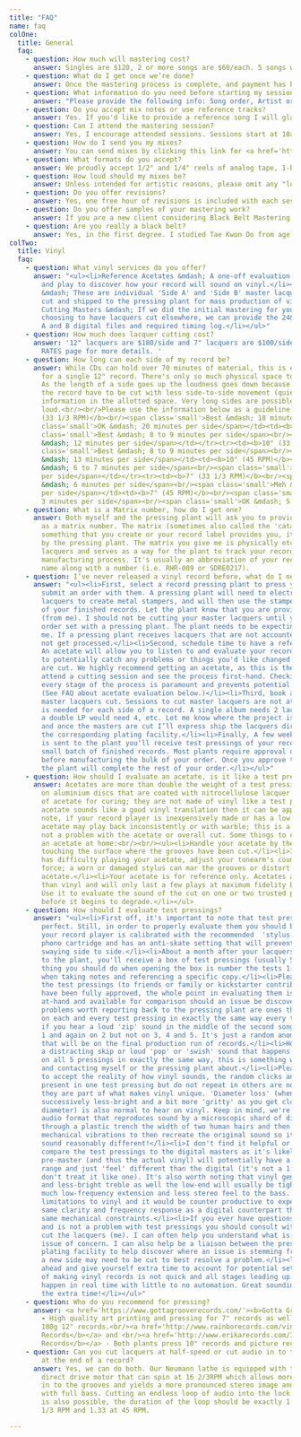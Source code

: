 ```yaml
---
title: "FAQ"
name: faq
colOne:
  title: General
  faq:
    - question: How much will mastering cost?
      answer: Singles are $120, 2 or more songs are $60/each. 5 songs would cost $300 and 10 songs would cost $600.  Attended sessions are $75 per song.
    - question: What do I get once we’re done?
      answer: Once the mastering process is complete, and payment has been made, you will receive fully sequenced WAV masters of all your songs along with a DDP image that can be used for CD manufacturing. Other formats, such as MFiT or 24 bit vinyl ready masters can be provided on request and are listed on the RATES page.
    - question: What information do you need before starting my session?
      answer: "Please provide the following info: Song order, Artist or Band name, Album Title, Song Titles, ISRC codes (if you have them)."
    - question: Do you accept mix notes or use reference tracks?
      answer: Yes. If you'd like to provide a reference song I will gladly accept it. This is a great way for me to get a feel for the sound you are after. I also find it helpful to include a few brief notes if there are specific song transition requests. Ultimately, a quick phone call is best.
    - question: Can I attend the mastering session?
      answer: Yes, I encourage attended sessions. Sessions start at 10am. Attended sessions allow you to be involved and understand the mastering process from beginning to end and provides you access to ask questions and hear immediate before and after mastering samples of your record. Sessions can take anywhere from as few as 3 hours for short EP’s to 5+ hours for longer, more involved LP’s.
    - question: How do I send you my mixes?
      answer: You can send mixes by clicking this link for <a href='https://www.wetransfer.com/'>wetransfer.com</a> or by forwarding a link to a Dropbox folder.
    - question: What formats do you accept?
      answer: We proudly accept 1/2" and 1/4" reels of analog tape, 1-bit DSD, WAV or AIFF files.<br/><br/><b>Digital</b> songs should be delivered as Stereo. We prefer to accept 24bit / 44.1k or higher, but can accept others if necessary. Please do not send MP3's or ‘lossy’ audio. Make sure there is no distortion or clipping as it's best to start with the highest possible quality.<br/><br/><b>Analog</b> reels (either 1/2” or 1/4”) should be delivered with tones of 10kHz, 1kHz and 100Hz at a level of 0VU. At least 30 seconds of each tone with 10 seconds of silence in between at the end of a reel is appreciated. Please number and label your tape boxes with the tape speed, reference level and the EQ standard that was used. If possible, please organize the songs in the correct running order (as they will show up on the record) with sufficient leader tape at the top and tail. As a backup, supplying a digital copy of each song on a thumb-drive is recommended.
    - question: How loud should my mixes be?
      answer: Unless intended for artistic reasons, please omit any "loudness" or "brick-wall limiting" plugins from the stereo bus of your mix. If you are unsure as to what level to deliver your song, a good suggestion is to have the digital peaks approaching -3dBFS and an RMS value below -15dBFS. It's always nice to have some headroom to work with!
    - question: Do you offer revisions?
      answer: Yes, one free hour of revisions is included with each session. If for whatever reason you want to change something related to mastering after receiving your initial reference master, it’s on me! Any revisions beyond the first hour are billed at an hourly rate of $100 per hour.
    - question: Do you offer samples of your mastering work?
      answer: If you are a new client considering Black Belt Mastering for the first time and are unsure about how your mixes will sound after being mastered here, please contact us and we can discuss your project.
    - question: Are you really a black belt?
      answer: Yes, in the first degree. I studied Tae Kwon Do from age 12 through college with short studies in Wing-Chun Kung-Fu.
colTwo:
  title: Vinyl
  faq:
    - question: What vinyl services do you offer?
      answer: "<ul><li>Reference Acetates &mdash; A one-off evaluation cut you take home
        and play to discover how your record will sound on vinyl.</li><li>Master Lacquers
        &mdash; These are individual 'Side A' and 'Side B' master lacquer discs that are
        cut and shipped to the pressing plant for mass production of vinyl records.</li><li>Digital
        Cutting Masters &mdash; If we did the initial mastering for your record and you're
        choosing to have lacquers cut elsewhere, we can provide the 24&mdash;bit side
        A and B digital files and required timing log.</li></ul>"
    - question: How much does lacquer cutting cost?
      answer: '12" lacquers are $180/side and 7" lacquers are $100/side. Please see the
        RATES page for more details. '
    - question: How long can each side of my record be?
      answer: While CDs can hold over 70 minutes of material, this is essentially impossible
        for a single 12" record. There's only so much physical space to pack the grooves.
        As the length of a side goes up the loudness goes down because the grooves on
        the record have to be cut with less side-to-side movement (quieter) to fit more
        information in the allotted space. Very long sides are possible, but not very
        loud.<br/><br/>Please use the information below as a guideline for timing sides:<br/><table><tr><td><b>12"
        (33 1/3 RPM)</b><br/><span class='small'>Best &mdash; 18 minutes per side</span><br/><span
        class='small'>OK &mdash; 20 minutes per side</span></td><td><b>12" (45 RPM)</b><br/><span
        class='small'>Best &mdash; 8 to 9 minutes per side</span><br/><span class='small'>OK
        &mdash; 12 minutes per side</span></td></tr><tr><td><b>10" (33 1/3 RPM)</b><br/><span
        class='small'>Best &mdash; 8 to 9 minutes per side</span><br/><span class='small'>OK
        &mdash; 13 minutes per side</span></td><td><b>10" (45 RPM)</b><br/><span class='small'>Best
        &mdash; 6 to 7 minutes per side</span><br/><span class='small'>OK &mdash; 10 minutes
        per side</span></td></tr><tr><td><b>7" (33 1/3 RPM)</b><br/><span class='small'>Best
        &mdash; 6 minutes per side</span><br/><span class='small'>Meh &mdash; 8 minutes
        per side</span></td><td><b>7" (45 RPM)</b><br/><span class='small'>Best &mdash;
        3 minutes per side</span><br/><span class='small'>OK &mdash; 5 minutes per side</span></td></tr></table>
    - question: What is a Matrix number, how do I get one?
      answer: Both myself and the pressing plant will ask you to provide what's known
        as a matrix number. The matrix (sometimes also called the 'catalog number') is
        something that you create or your record label provides you, it is not generated
        by the pressing plant. The matrix you give me is physically etched into the master
        lacquers and serves as a way for the plant to track your record throughout the
        manufacturing process. It's usually an abbreviation of your record label or band
        name along with a number (i.e. RHR-009 or SDRE0217).
    - question: I’ve never released a vinyl record before, what do I need to know?
      answer: "<ul><li>First, select a record pressing plant to press your records and
        submit an order with them. A pressing plant will need to electroplate the master
        lacquers to create metal stampers, and will then use the stampers in the manufacturing
        of your finished records. Let the plant know that you are providing your own lacquers
        (from me). I should not be cutting your master lacquers until you have a confirmed
        order set with a pressing plant. The plant needs to be expecting lacquers from
        me. If a pressing plant receives lacquers that are not accounted for, they will
        not get processed.</li><li>Second, schedule time to have a reference acetate cut.
        An acetate will allow you to listen to and evaluate your record on a home turntable,
        to potentially catch any problems or things you'd like changed before master lacquers
        are cut. We highly recommend getting an acetate, as this is the perfect time to
        attend a cutting session and see the process first-hand. Checking the sound at
        every stage of the process is paramount and prevents potential delays and frustration.
        (See FAQ about acetate evaluation below.)</li><li>Third, book a session to have
        master lacquers cut. Sessions to cut master lacquers are not attended. One lacquer
        is needed for each side of a record. A single album needs 2 lacquers created,
        a double LP would need 4, etc. Let me know where the project is being pressed,
        and once the masters are cut I’ll express ship the lacquers directly to it or
        the corresponding plating facility.</li><li>Finally, A few weeks after everything
        is sent to the plant you'll receive test pressings of your record. These are a
        small batch of finished records. Most plants require approval of test presses
        before manufacturing the bulk of your order. Once you approve the test presses
        the plant will complete the rest of your order.</li></ul>"
    - question: How should I evaluate an acetate, is it like a test pressing?
      answer: Acetates are more than double the weight of a test pressing and are cut
        on aluminium discs that are coated with nitrocellulose lacquer with a finish coat
        of acetate for curing; they are not made of vinyl like a test pressing. If your
        acetate sounds like a good vinyl translation then it can be approved.<br/><br/>Please
        note, if your record player is inexpensively made or has a low torque motor the
        acetate may play back inconsistently or with warble; this is a turntable issue,
        not a problem with the acetate or overall cut. Some things to consider when evaluating
        an acetate at home:<br/><br/><ul><li>Handle your acetate by the edges only. Avoid
        touching the surface where the grooves have been cut.</li><li>If your turntable
        has difficulty playing your acetate, adjust your tonearm's counterweight or stylus
        force; a worn or damaged stylus can mar the grooves or distort the sound of the
        acetate.</li><li>Your acetate is for reference only. Acetates are a softer material
        than vinyl and will only last a few plays at maximum fidelity before getting noisy.
        Use it to evaluate the sound of the cut on one or two trusted playback systems
        before it begins to degrade.</li></ul>
    - question: How should I evaluate test pressings?
      answer: "<ul><li>First off, it's important to note that test pressings are not always
        perfect. Still, in order to properly evaluate them you should be confident that
        your record player is calibrated with the recommended  'stylus force' for your
        phono cartridge and has an anti-skate setting that will prevent your tonearm from
        swaying side to side.</li><li>About a month after your lacquers have been submitted
        to the plant, you'll receive a box of test pressings (usually 5 copies). The first
        thing you should do when opening the box is number the tests 1-5, this will help
        when taking notes and referencing a specific copy.</li><li>Please do not disperse
        the test pressings (to friends or family or kickstarter contributors) before they
        have been fully approved, the whole point in evaluating them is to have all copies
        at-hand and available for comparison should an issue be discovered.</li><li>True
        problems worth reporting back to the pressing plant are ones that are repeated
        on each and every test pressing in exactly the same way every time. For example,
        if you hear a loud 'zip' sound in the middle of the second song on test pressing
        1 and again on 2 but not on 3, 4 and 5. It's just a random anomaly and not something
        that will be on the final production run of records.</li><li>However, if you discover
        a distracting skip or loud 'pop' or 'swish' sound that happens at the same moment
        on all 5 pressings in exactly the same way, this is something worth documenting
        and contacting myself or the pressing plant about.</li><li>Please be sensitive
        to accept the reality of how vinyl sounds, the random clicks and pops that are
        present in one test pressing but do not repeat in others are not a cause for concern,
        they are part of what makes vinyl unique. 'Diameter loss' (when a record sounds
        successively less-bright and a bit more 'gritty' as you get closer to the inner
        diameter) is also normal to hear on vinyl. Keep in mind, we're talking about an
        audio format that reproduces sound by a microscopic shard of diamond scratching
        through a plastic trench the width of two human hairs and then amplifying those
        mechanical vibrations to then recreate the original sound so it's just going to
        sound reasonably different!</li><li>I don't find it helpful or constructive to
        compare the test pressings to the digital masters as it's likely that the vinyl
        pre-master (and thus the actual vinyl) will potentially have a bit more dynamic
        range and just 'feel' different than the digital (it's not a 1:1 transfer, so
        don't treat it like one). It's also worth noting that vinyl generally has a 'softer'
        and less-bright treble as well the low-end will usually be tighter with not as
        much low-frequency extension and less stereo feel to the bass. There are physical
        limitations to vinyl and it would be counter productive to expect it to have the
        same clarity and frequency response as a digital counterpart that is without the
        same mechanical constraints.</li><li>If you ever have questions about what is
        and is not a problem with test pressings you should consult with the person who
        cut the lacquers (me). I can often help you understand what is or isn't an actual
        issue of concern. I can also help be a liaison between the pressing plant and
        plating facility to help discover where an issue is stemming from, ultimately
        a new side may need to be cut to best resolve a problem.</li><li>Be wise, plan
        ahead and give yourself extra time to account for potential setbacks. The process
        of making vinyl records is not quick and all stages leading up to the pressing
        happen in real time with little to no automation. Great sounding vinyl is worth
        the extra time!</li></ul>"
    - question: Who do you recommend for pressing?
      answer: <a href='https://www.gottagrooverecords.com/'><b>Gotta Groove Records</b></a>
        - High quality art printing and pressing for 7" records as well as standard and
        180g 12" records.<br/><a href='http://www.rainborecords.com/vinyl.htm'><b>Rainbo
        Records</b></a> and <br/><a href='http://www.erikarecords.com/10in%20Vinyl%20Record%20and%20Jacket.pdf'><b>Erika
        Records</b></a> - Both plants press 10" records and picture records.<br/>
    - question: Can you cut lacquers at half-speed or cut audio in to the lock groove
        at the end of a record?
      answer: Yes, we can do both. Our Neumann lathe is equipped with the most advanced
        direct drive motor that can spin at 16 2/3RPM which allows more detail to be cut
        in to the grooves and yields a more pronounced stereo image and articulate treble
        with full bass. Cutting an endless loop of audio into the lock groove of a record
        is also possible, the duration of the loop should be exactly 1.8 seconds at 33
        1/3 RPM and 1.33 at 45 RPM.

---
```

